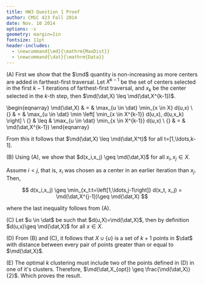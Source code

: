 ```yaml
---
title: HW3 Question 1 Proof
author: CMSC 423 Fall 2014
date: Nov. 10 2014
options: -s
geometry: margin=1in
fontsize: 11pt
header-includes:
  - \newcommand{\md}{\mathrm{MaxDist}}
  - \newcommand{\dat}{\mathrm{Data}}
---
```


(A) First we show that the $\md$ quantity is non-increasing as more centers are added in farthest-first traversal. Let $X^{k-1}$ be the set of centers selected in the first $k-1$ iterations of farthest-first traversal, and $x_k$ be the center selected in the $k$-th step, then $\md(\dat,X) \leq \md(\dat,X^{k-1})$.

\begin{eqnarray}
\md(\dat,X) & = & \max_{u \in \dat} \min_{x \in X} d(u,x) \\
{} & = & \max_{u \in \dat} \min \left[ \min_{x \in X^{k-1}} d(u,x), d(u,x_k) \right] \\
{} & \leq & \max_{u \in \dat} \min_{x \in X^{k-1}} d(u,x) \\
{} & = & \md(\dat,X^{k-1})
\end{eqnarray}

From this it follows that $\md(\dat,X) \leq \md(\dat,X^t)$ for all t=\[1,\ldots,k-1\].

(B) Using (A), we show that $d(x_i,x_j) \geq \md(\dat,X)$ for all $x_i,x_j \in X$. 

Assume $i < j$, that is, $x_i$ was chosen as a center in an earlier iteration than $x_j$. Then,

$$
d(x_i,x_j) \geq \min_{x_t:t=\left[1,\ldots,j-1\right]} d(x_t, x_j) = \md(\dat,X^{j-1})\geq \md(\dat,X)
$$

where the last inequality follows from (A).

(C) Let $u \in \dat$ be such that $d(u,X)=\md(\dat,X)$, then by definition $d(u,x)\geq \md(\dat,X)$ for all $x\in X$.

(D) From (B) and (C), it follows that $X \cup \{u\}$ is a set of $k+1$ points in $\dat$ with distance between every pair of points greater than or equal to $\md(\dat,X)$.

(E) The optimal $k$ clustering must include two of the points defined in (D) in one of it's clusters. Therefore, $\md(\dat,X_{opt}) \geq \frac{\md(\dat,X)}{2}$. Which proves the result.





